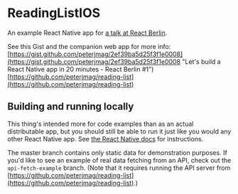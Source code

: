# ReadingListIOS

An example React Native app for [a talk at React Berlin](http://www.meetup.com/React-Berlin/events/221080348/).

See this Gist and the companion web app for more info:  
[https://gist.github.com/peterjmag/2ef39ba5d25f3f1e0008](https://gist.github.com/peterjmag/2ef39ba5d25f3f1e0008 "Let&#39;s build a React Native app in 20 minutes - React Berlin #1")  
[https://github.com/peterjmag/reading-list](https://github.com/peterjmag/reading-list)

## Building and running locally

This thing's intended more for code examples than as an actual distributable app, but you should still be able to run it just like you would any other React Native app. See [the React Native docs](https://facebook.github.io/react-native/docs/getting-started.html) for instructions.

The master branch contains only static data for demonstration purposes. If you'd like to see an example of real data fetching from an API, check out the `api-fetch-example` branch. (Note that it requires running the API server from [https://github.com/peterjmag/reading-list](https://github.com/peterjmag/reading-list).)
